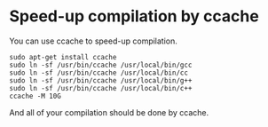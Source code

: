 # Speed-up compilation by ccache

You can use ccache to speed-up compilation.

```
sudo apt-get install ccache
sudo ln -sf /usr/bin/ccache /usr/local/bin/gcc
sudo ln -sf /usr/bin/ccache /usr/local/bin/cc
sudo ln -sf /usr/bin/ccache /usr/local/bin/g++
sudo ln -sf /usr/bin/ccache /usr/local/bin/c++
ccache -M 10G
```

And all of your compilation should be done by ccache.

